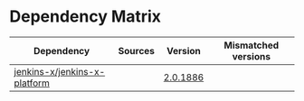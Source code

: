 # Dependency Matrix

Dependency | Sources | Version | Mismatched versions
---------- | ------- | ------- | -------------------
[jenkins-x/jenkins-x-platform](https://github.com/jenkins-x/jenkins-x-platform) |  | [2.0.1886](https://github.com/jenkins-x/jenkins-x-platform/releases/tag/v2.0.1886) | 
